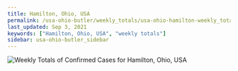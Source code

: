 ```yaml
---
title: Hamilton, Ohio, USA
permalink: /usa-ohio-butler/weekly_totals/usa-ohio-hamilton-weekly_totals.html
last_updated: Sep 3, 2021
keywords: ["Hamilton, Ohio, USA", "weekly totals"]
sidebar: usa-ohio-butler_sidebar
---
```


![Weekly Totals of Confirmed Cases for Hamilton, Ohio, USA](/covid_tracker/images/graphs/usa-ohio-hamilton-weekly_totals_graph.png)
